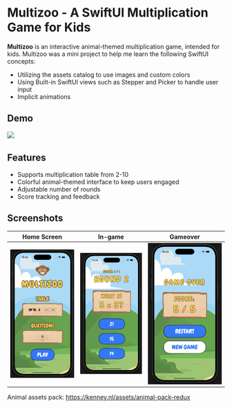 # Multizoo - A SwiftUI Multiplication Game for Kids

**Multizoo** is an interactive animal-themed multiplication game, intended for kids. Multizoo was a mini project to help me learn the following SwiftUI concepts:
- Utilizing the assets catalog to use images and custom colors
- Using Built-in SwiftUI views such as Stepper and Picker to handle user input
- Implicit animations

## Demo
<img src="Assets/demo.gif" width="300" />

## Features

- Supports multiplication table from 2-10
- Colorful animal-themed interface to keep users engaged
- Adjustable number of rounds
- Score tracking and feedback

## Screenshots
| Home Screen | In-game | Gameover|
|--------------|--------------|--------------|
| ![Home screen](./Assets/screenshot-home.png) | ![In-game screen](./Assets/screenshot-ingame.png) | ![Game over screen](./Assets/screenshot-gameover.png) |

Animal assets pack: https://kenney.nl/assets/animal-pack-redux
